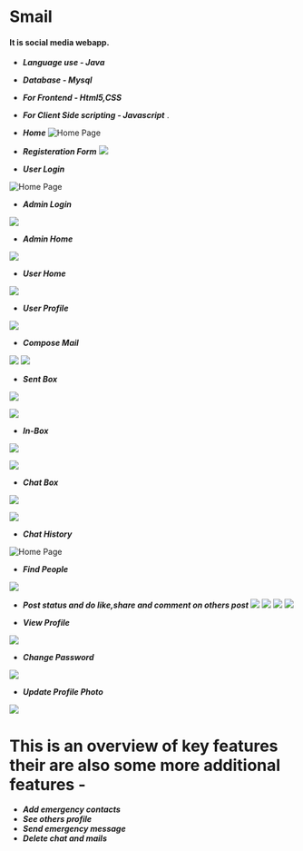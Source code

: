 # Smail
#### It is social media webapp.  
- ***Language use - Java***
- ***Database - Mysql***
- ***For Frontend - Html5,CSS***
- ***For Client Side scripting - Javascript*** .


- ***Home***
![Home Page](https://github.com/rahulgupta1999/Smail/blob/master/output/Screenshot%20(38).png)


- ***Registeration Form***
![](https://github.com/rahulgupta1999/Smail/blob/master/output/Capture.PNG)


- ***User Login***


![Home Page](https://github.com/rahulgupta1999/Smail/blob/master/output/Screenshot%20(39).png)


- ***Admin Login***


![](https://github.com/rahulgupta1999/Smail/blob/master/output/Capture2.PNG)

- ***Admin Home***


![](https://github.com/rahulgupta1999/Smail/blob/master/output/Screenshot%20(63).png)

- ***User Home***

![](https://github.com/rahulgupta1999/Smail/blob/master/output/Screenshot%20(40).png)

- ***User Profile***


![](https://github.com/rahulgupta1999/Smail/blob/master/output/Screenshot%20(59).png)

- ***Compose Mail***


![](https://github.com/rahulgupta1999/Smail/blob/master/output/Screenshot%20(42).png)
![](https://github.com/rahulgupta1999/Smail/blob/master/output/Screenshot%20(43).png)

- ***Sent Box***


![](https://github.com/rahulgupta1999/Smail/blob/master/output/Screenshot%20(44).png)



![](https://github.com/rahulgupta1999/Smail/blob/master/output/Screenshot%20(45).png)
 
- ***In-Box***


![](https://github.com/rahulgupta1999/Smail/blob/master/output/Screenshot%20(56).png)



![](https://github.com/rahulgupta1999/Smail/blob/master/output/Screenshot%20(45).png)


- ***Chat Box***


![](https://github.com/rahulgupta1999/Smail/blob/master/output/Screenshot%20(47).png)

![](https://github.com/rahulgupta1999/Smail/blob/master/output/Screenshot%20(57).png)


- ***Chat History***


![Home Page](https://github.com/rahulgupta1999/Smail/blob/master/output/Screenshot%20(58).png)


- ***Find People***

![](https://github.com/rahulgupta1999/Smail/blob/master/output/Screenshot%20(50).png)

- ***Post status and do like,share and comment on others post***
![](https://github.com/rahulgupta1999/Smail/blob/master/output/Screenshot%20(41).png)
![](https://github.com/rahulgupta1999/Smail/blob/master/output/Screenshot%20(53).png)
![](https://github.com/rahulgupta1999/Smail/blob/master/output/Screenshot%20(54).png)
![](https://github.com/rahulgupta1999/Smail/blob/master/output/Screenshot%20(62).png)

- ***View Profile***


![](https://github.com/rahulgupta1999/Smail/blob/master/output/Screenshot%20(59).png)



- ***Change Password***


![](https://github.com/rahulgupta1999/Smail/blob/master/output/Screenshot%20(60).png)



- ***Update Profile Photo***


![](https://github.com/rahulgupta1999/Smail/blob/master/output/Screenshot%20(61).png)


# This is an overview of key features their are also some more additional features -
- ***Add emergency contacts*** 
- ***See others profile*** 
- ***Send emergency message*** 
- ***Delete chat and mails*** 
